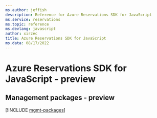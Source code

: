 ```yaml
---
ms.author: jeffish
description: Reference for Azure Reservations SDK for JavaScript
ms.service: reservations
ms.topic: reference
ms.devlang: javascript
author: xirzec
title: Azure Reservations SDK for JavaScript
ms.data: 08/17/2022
---
```

# Azure Reservations SDK for JavaScript - preview

## Management packages - preview
[!INCLUDE [mgmt-packages](reservations-mgmt-index.md)]
